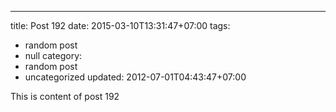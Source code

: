 ---
title: Post 192
date: 2015-03-10T13:31:47+07:00
tags:
  - random post
  - null
category:
  - random post
  - uncategorized
updated: 2012-07-01T04:43:47+07:00

This is content of post 192